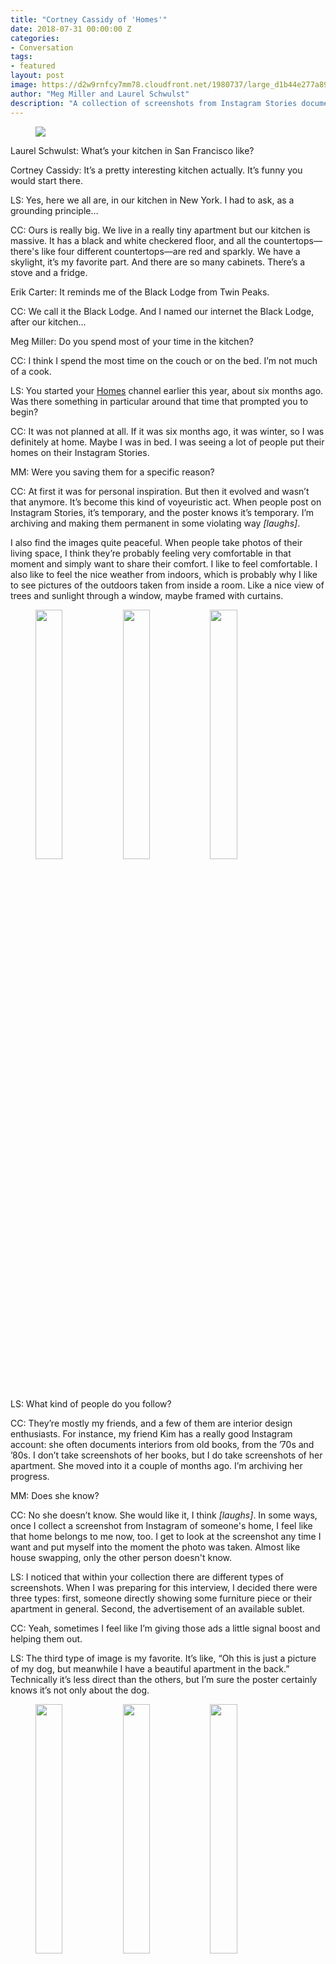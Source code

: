 ```yaml
---
title: "Cortney Cassidy of 'Homes'"
date: 2018-07-31 00:00:00 Z
categories:
- Conversation
tags:
- featured
layout: post
image: https://d2w9rnfcy7mm78.cloudfront.net/1980737/large_d1b44e277a89797614ecdffe963a54fe.png
author: "Meg Miller and Laurel Schwulst"
description: "A collection of screenshots from Instagram Stories documenting the interiors of people's homes."
---
```


<figure>
  <a href="https://www.are.na/block/1980737"><img src="https://d2w9rnfcy7mm78.cloudfront.net/1980737/large_d1b44e277a89797614ecdffe963a54fe.png" /></a>
</figure>

Laurel Schwulst: What’s your kitchen in San Francisco like?

Cortney Cassidy: It’s a pretty interesting kitchen actually. It’s funny you would start there.

LS: Yes, here we all are, in our kitchen in New York. I had to ask, as a grounding principle…

CC: Ours is really big. We live in a really tiny apartment but our kitchen is massive. It has a black and white checkered floor, and all the countertops—there's like four different countertops—are red and sparkly. We have a skylight, it’s my favorite part. And there are so many cabinets. There’s a stove and a fridge.

Erik Carter: It reminds me of the Black Lodge from Twin Peaks.

CC: We call it the Black Lodge. And I named our internet the Black Lodge, after our kitchen…

Meg Miller: Do you spend most of your time in the kitchen?

CC: I think I spend the most time on the couch or on the bed. I’m not much of a cook.

LS: You started your [Homes](https://www.are.na/cortney-cassidy/homes-1517039081) channel earlier this year, about six months ago. Was there something in particular around that time that prompted you to begin?

CC: It was not planned at all. If it was six months ago, it was winter, so I was definitely at home. Maybe I was in bed. I was seeing a lot of people put their homes on their Instagram Stories.

MM: Were you saving them for a specific reason?

CC: At first it was for personal inspiration. But then it evolved and wasn’t that anymore. It’s become this kind of voyeuristic act. When people post on Instagram Stories, it’s temporary, and the poster knows it’s temporary. I’m archiving and making them permanent in some violating way _[laughs]_.

I also find the images quite peaceful. When people take photos of their living space, I think they’re probably feeling very comfortable in that moment and simply want to share their comfort. I like to feel comfortable. I also like to feel the nice weather from indoors, which is probably why I like to see pictures of the outdoors taken from inside a room. Like a nice view of trees and sunlight through a window, maybe framed with curtains.

<figure>
  <img src="https://d2w9rnfcy7mm78.cloudfront.net/2493254/large_cc9fc19920ca64b687b61fb1541957e1.png" style="display:inline-block; width: 32%; margin-top: 0; vertical-align: top;" />
  <img src="https://d2w9rnfcy7mm78.cloudfront.net/2493256/large_8d867fe36a08e7b239efc375447ecff9.png" style="display:inline-block; width: 32%; margin-top: 0; vertical-align: top;" />
  <img src="https://d2w9rnfcy7mm78.cloudfront.net/2493255/large_a7999281e2b8c962b0680ca16be11c30.png" style="display:inline-block; width: 32%; margin-top: 0; vertical-align: top;" />
</figure>

LS: What kind of people do you follow?

CC: They’re mostly my friends, and a few of them are interior design enthusiasts. For instance, my friend Kim has a really good Instagram account: she often documents interiors from old books, from the ’70s and ’80s. I don’t take screenshots of her books, but I do take screenshots of her apartment. She moved into it a couple of months ago. I’m archiving her progress.

MM: Does she know?

CC: No she doesn’t know. She would like it, I think _[laughs]_. In some ways, once I collect a screenshot from Instagram of someone's home, I feel like that home belongs to me now, too. I get to look at the screenshot any time I want and put myself into the moment the photo was taken. Almost like house swapping, only the other person doesn't know.

LS: I noticed that within your collection there are different types of screenshots. When I was preparing for this interview, I decided there were three types: first, someone directly showing some furniture piece or their apartment in general. Second, the advertisement of an available sublet.

CC: Yeah, sometimes I feel like I’m giving those ads a little signal boost and helping them out.

LS: The third type of image is my favorite. It’s like, “Oh this is just a picture of my dog, but meanwhile I have a beautiful apartment in the back.” Technically it’s less direct than the others, but I’m sure the poster certainly knows it’s not only about the dog.

<figure>
  <img src="https://d2w9rnfcy7mm78.cloudfront.net/2493250/large_e18800a63273f610590a7d4769587da1.png" style="display:inline-block; width: 32%; margin-top: 0; vertical-align: top;" />
  <img src="https://d2w9rnfcy7mm78.cloudfront.net/2493251/large_6ccfd0f341a81e90ed62cd6816305992.png" style="display:inline-block; width: 32%; margin-top: 0; vertical-align: top;" />
  <img src="https://d2w9rnfcy7mm78.cloudfront.net/2493253/large_276fb6a341829be32bc264e3df3479c4.png" style="display:inline-block; width: 32%; margin-top: 0; vertical-align: top;" />  
</figure>

CC: Right. They made the subjective decision to make that exact crop.

LS: I like what you said earlier about people simply want to share their comfort. Even though it can be seen as selfish or bragging, it’s also quite generous to share comfort. You said collecting the screenshots likewise makes you feel at peace.

CC: Yes, it’s a nice feeling. Organizing makes me feel calm. I’m searching for a certain kind of content, digging through the noise to find what I want to see.

MM: Are you really organized?

CC: It helps my anxiety. If you have a very organized life, you have less to worry about.

When you typically view Instagram Stories, they’re one at a time, taking up the whole screen. When I saw all my Instagram Stories screenshots in a row I thought, “That looks so cool.” There’s something so peaceful and organized in how it looks as a collection.

MM: Have you noticed any patterns from the collection? Any interior patterns, where it’s like everybody puts their kitchen table beside their kitchen island or something? I mean, nobody does that.

CC: The main trend I see are the plants. They make the spaces really nice.

<figure>
  <img src="https://d2w9rnfcy7mm78.cloudfront.net/2493252/large_9213552b3afb2014ccda01177a93618f.png" style="display:inline-block; width: 49%; margin-top: 0; vertical-align: top;" />
  <img src="https://d2w9rnfcy7mm78.cloudfront.net/2493257/large_f1257144ae0409b7fbcd2ab265543487.png" style="display:inline-block; width: 49%; margin-top: 0; vertical-align: top;" />
</figure>

EC: It’s a status symbol. Because the people we follow are around our age—in their late 20s, early 30s—getting their lives together. So it’s a way of showing off that they’re getting themselves organized.

CC: I think about that often. We’re at the nesting time in our lives. We’re making our spaces very comfortable.

EC: It makes sense people want to share their nests. People’s living spaces are extensions of their personalities. And the more intimate that space is, maybe the closer it is to their personality. Sharing your space is a way of projecting yourself to the world.

CC: Yes, seeing a vignette of a home without the person present in the image is like getting to see another angle of them, almost like it's their echo or ghost.

One of my concerns is that I need to expand my bubble. Interior designers are usually not as interesting because it’s not as organic or real, it’s just the homes they work on. And that’s not what I’m looking for. I’m looking for people in their real homes.

The project has evolved. At first, I wasn’t very strict. But by now, I’m carefully paying attention when I see a home in Instagram Stories. I have a list of qualifications. If there are a bunch of people in it, I don’t capture it. That’s a lifestyle moment and not a living moment, if that makes sense.

I used to work for _Dwell_ magazine, which featured all these “natural” but still very staged, modern, and expensive looking places. Perhaps it’s always in the back of my mind as something I don’t want.

LS: It’s interesting to think about nesting over time, as I’m sure people have been nesting at this age for generations. It makes me wonder how people shared their nests in each generation in collaboration with the technology or distribution methods available at the time. I wonder if advances in technology are parallel to advances in sharing intimacy.

MM: Yeah, Instagram Stories is really intimate, for a moment, but it goes away. At least in theory.

If Dwell were to go into a home, it would be frozen in time and accessible later. It might seem intimate because of its subject matter, but it’s actually not intimate at all.

CC: When people post to Instagram Stories—not just homes, but anything—I think most people don’t consider all possible environments and contexts in which their posts will be viewed. It could be on so many different screens in so many different places, public and private, so many different eyes. People are looking on the train. The people above you who are standing can see it, too.

EC: Or if they’re archiving it, in an Are.na channel.

CC: These people are putting it out there. I’m just taking what they’ve given me. I’m not taking anything private. This is the dilemma I have when I take these screenshots. I feel a little sorry.

MM: Your project highlights where we’re at with social media today. It’s strange we haven’t gotten over this cognitive gap. When you put it out there, it’s out there. It’s always shocking when your post comes back to you from a third party.

CC: Like, “Whoa, somebody saw this?”

MM: Yes, even though you know that it’s public, you can’t get past that mental hurdle. I don’t know if that’s something that will change the more and more we live with these platforms. Or if humans can’t foresee dissemination when it’s just you and your tiny device.

LS: Even though today we’re trying to make communicating through computers more human by making it ephemeral, it doesn’t change the underlying fact that copying and dispersion are always possible through this technology.

EC: I always feel a weird disconnect between something I’m making and seeing it out in the wild. It feels so personal when you’re making it by yourself, and then all of a sudden someone is doing something else with it.

LS: How long do you think you’ll continue presenting [Homes](https://www.are.na/cortney-cassidy/homes-1517039081)?

CC: I don’t know. I don’t have any plans to stop. Until someone gets upset that I took a screenshot of their Instagram Stories, I guess. I’ll probably do it for as long as I use Instagram, which I’m not sure how long that will be.

LS: I took a big break from social media recently. And what brought me back was this quote from an Adrienne Rich poem written in 1973 called “[Diving into the Wreck](https://www.poets.org/poetsorg/poem/diving-wreck).” She says you can’t understand the wreck—which means you can’t understand society—without becoming one with it. Even though, earlier when we were talking, you said you hate it when you wake up and immediately start scrolling, you’re obviously a researcher trying to understand. And you have to be there, within it, to do this research. You can’t be outside.

CC: It’s so true you say that. And it actually makes me feel better. Most of my practice and writing and most of the things I create come from this place of being online since that’s where I experience it. Sometimes I wonder if I left, would I fall apart? Would I have nothing to inspire me anymore?

MM: Since people you know follow you on Are.na in addition to Instagram, do you think about what they think when they see their social media from one platform being transferred to another?

CC: Yes, I do think about that sometimes. A friend will start following my channel on Are.na, and maybe a week later they post a photo of their home on Instagram Stories. And I wonder if it’s coincidental or if they want to be on my Are.na channel. While I think about it, no one has ever said anything. This is the first time anyone has ever talked about it _[laughs]_.

I have a friend who was scrolling through Are.na while his mom was visiting. He had just come across a batch of Homes I uploaded. His mom leaned over and exclaimed, “Oh, that’s nice.” So that was great feedback. Moms will love it.


----------

[Cortney Cassidy](http://cortneycassidy.com/) is a writer/artist who exhibits, prints, and performs text-based work. Her fourth book, 99, is available from Issue Press.

[Erik Carter](http://erikcarter.net/) is Cortney's partner and a graphic designer.

[Laurel Schwulst](http://laurelschwulst.com/)’s only resolution this year was to create a reading nook in her apartment.

Meg Miller edits the Are.na blog.
